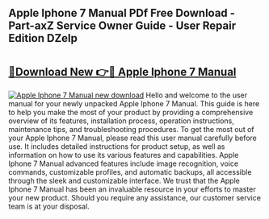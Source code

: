 ## Apple Iphone 7 Manual PDf Free Download - Part-axZ Service Owner Guide - User Repair Edition DZelp

# <h2><a href="http://bc22143.oget.top/?id=Apple+Iphone+7+Manual">🔗Download New 👉🔴 Apple Iphone 7 Manual</a></h2>

[![Apple Iphone 7 Manual new download](https://i.imgur.com/5g1atiW.png)](http://bc22143.oget.top/?id=Apple+Iphone+7+Manual)
Hello and welcome to the user manual for your newly unpacked Apple Iphone 7 Manual. This guide is here to help you make the most of your product by providing a comprehensive overview of its features, installation process, operation instructions, maintenance tips, and troubleshooting procedures. To get the most out of your Apple Iphone 7 Manual, please read this user manual carefully before use. It includes detailed instructions for product setup, as well as information on how to use its various features and capabilities. Apple Iphone 7 Manual advanced features include image recognition, voice commands, customizable profiles, and automatic backups, all accessible through the sleek and customizable interface. We trust that the Apple Iphone 7 Manual has been an invaluable resource in your efforts to master your new product. Should you require any assistance, our customer service team is at your disposal.
